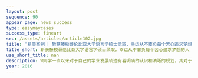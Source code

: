 ```yaml
---
layout: post
sequence: 90
appear_page: news success
type: easymaycases
success_type: fineart
src: /assets/articles/article102.jpg
title: "易美案例丨 斩获藤校哥伦比亚大学语言学硕士录取，幸运从不辜负每个苦心追求梦想的人"
title_short: 斩获藤校哥伦比亚大学语言学硕士录取，幸运从不辜负每个苦心追求梦想的人
use_short_title: nan
description: W同学一直以来对于自己的学业发展轨迹有着明确的认识和清晰的规划，其对于语言学的兴趣从本科延续到了研究生的申请。然而作为一名语言学的申请者，W同学自身的标化成绩却并不出彩。3.7+的gpa、100+的托福成绩、以及315+的GRE成绩使其在迅猛的名校竞争洪流中如一片浮萍。怀揣着对于语言学的满腔热情和对藤校的向往，万般无奈的W同学找到了易美。
year: 2016
---
```


